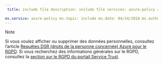 ```yaml
---
 title: include file description: include file services: azure-policy author: eross-msft
 
ms.service: azure-policy ms.topic: include ms.date: 04/24/2018 ms.author: lizross ms.custom: include file
---
```


>[!Note] 
>Si vous voulez afficher ou supprimer des données personnelles, consultez l’article [Requêtes DSR (droits de la personne concernée) Azure pour le RGPD](https://docs.microsoft.com/microsoft-365/compliance/gdpr-dsr-azure). Si vous recherchez des informations générales sur le RGPD, consultez la [section sur le RGPD du portail Service Trust](https://servicetrust.microsoft.com/ViewPage/GDPRGetStarted).